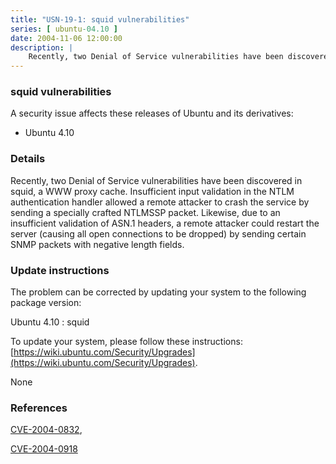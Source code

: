```yaml
---
title: "USN-19-1: squid vulnerabilities"
series: [ ubuntu-04.10 ]
date: 2004-11-06 12:00:00
description: |
    Recently, two Denial of Service vulnerabilities have been discovered in squid, a WWW proxy cache. Insufficient input validation in the NTLM authentication handler allowed a remote attacker to crash the service by sending a specially crafted NTLMSSP packet. Likewise, due to an insufficient validation of ASN.1 headers, a remote attacker could restart the server (causing all open connections to be dropped) by sending certain SNMP packets with negative length fields.
--- 
```

 
### squid vulnerabilities

A security issue affects these releases of Ubuntu and its derivatives:

* Ubuntu 4.10

### Details

Recently, two Denial of Service vulnerabilities have been discovered in squid, a WWW proxy cache. Insufficient input validation in the NTLM authentication handler allowed a remote attacker to crash the service by sending a specially crafted NTLMSSP packet. Likewise, due to an insufficient validation of ASN.1 headers, a remote attacker could restart the server (causing all open connections to be dropped) by sending certain SNMP packets with negative length fields.

### Update instructions

The problem can be corrected by updating your system to the following package version:

Ubuntu 4.10
 : squid 

To update your system, please follow these instructions: [https://wiki.ubuntu.com/Security/Upgrades](https://wiki.ubuntu.com/Security/Upgrades).

None

### References

 [CVE-2004-0832](http://people.ubuntu.com/~ubuntu-security/cve/CVE-2004-0832), 

 [CVE-2004-0918](http://people.ubuntu.com/~ubuntu-security/cve/CVE-2004-0918)
 
